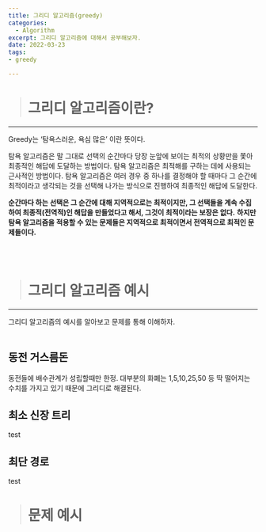 ```yaml
---
title: 그리디 알고리즘(greedy)
categories: 
  - Algorithm
excerpt: 그리디 알고리즘에 대해서 공부해보자.
date: 2022-03-23
tags:
- greedy

---
```




> # 그리디 알고리즘이란?
---

Greedy는 ‘탐욕스러운, 욕심 많은’ 이란 뜻이다.

탐욕 알고리즘은 말 그대로 선택의 순간마다 당장 눈앞에 보이는 최적의 상황만을 쫓아 최종적인 해답에 도달하는 방법이다.
탐욕 알고리즘은 최적해를 구하는 데에 사용되는 근사적인 방법이다.
탐욕 알고리즘은 여러 경우 중 하나를 결정해야 할 때마다 그 순간에 최적이라고 생각되는 것을 선택해 나가는 방식으로 진행하여 최종적인 해답에 도달한다.

**순간마다 하는 선택은 그 순간에 대해 지역적으로는 최적이지만, 그 선택들을 계속 수집하여 최종적(전역적)인 해답을 만들었다고 해서, 그것이 최적이라는 보장은 없다.**
**하지만 탐욕 알고리즘을 적용할 수 있는 문제들은 지역적으로 최적이면서 전역적으로 최적인 문제들이다.**      


<br />
<br />



> # 그리디 알고리즘 예시
---

그리디 알고리즘의 예시를 알아보고 문제를 통해 이해하자.
<br />
<br />

## 동전 거스름돈

동전들에 배수관계가 성립할때만 한정.
대부분의 화폐는 1,5,10,25,50 등 딱 떨어지는 수치를 가지고 있기 때문에 그리디로 해결된다.


## 최소 신장 트리
test


## 최단 경로

test



> # 문제 예시




